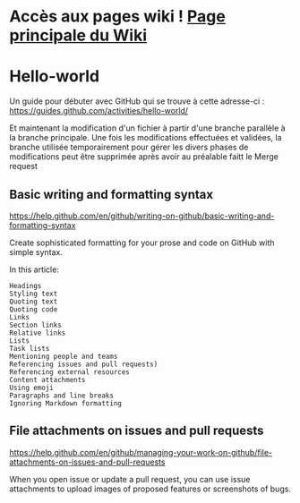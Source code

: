 # Accès aux pages wiki ! [Page principale du Wiki](/wiki)

# Hello-world
Un guide pour débuter avec GitHub qui se trouve à cette adresse-ci :
https://guides.github.com/activities/hello-world/

Et maintenant la modification d'un fichier à partir d'une branche parallèle à la branche principale.
Une fois les modifications effectuées et validées, la branche utilisée temporairement pour gérer les divers phases de modifications peut être supprimée après avoir au préalable faitt le Merge request

## Basic writing and formatting syntax
https://help.github.com/en/github/writing-on-github/basic-writing-and-formatting-syntax

Create sophisticated formatting for your prose and code on GitHub with simple syntax.

In this article:

    Headings
    Styling text
    Quoting text
    Quoting code
    Links
    Section links
    Relative links
    Lists
    Task lists
    Mentioning people and teams
    Referencing issues and pull requests)
    Referencing external resources
    Content attachments
    Using emoji
    Paragraphs and line breaks
    Ignoring Markdown formatting

## File attachments on issues and pull requests
https://help.github.com/en/github/managing-your-work-on-github/file-attachments-on-issues-and-pull-requests

When you open issue or update a pull request, you can use issue attachments to upload images of proposed features or screenshots of bugs.

